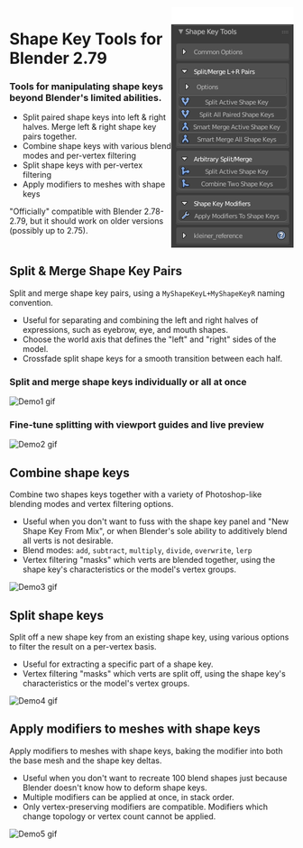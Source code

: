 <img align="right" src="github_media/oppanel_2201.png">

# Shape Key Tools for Blender 2.79

### Tools for manipulating shape keys beyond Blender's limited abilities.

* Split paired shape keys into left & right halves. Merge left & right shape key pairs together.
* Combine shape keys with various blend modes and per-vertex filtering
* Split shape keys with per-vertex filtering
* Apply modifiers to meshes with shape keys

"Officially" compatible with Blender 2.78-2.79, but it should work on older versions (possibly up to 2.75).
<br clear="right"/>
## Split & Merge Shape Key Pairs
Split and merge shape key pairs, using a `MyShapeKeyL+MyShapeKeyR` naming convention.
* Useful for separating and combining the left and right halves of expressions, such as eyebrow, eye, and mouth shapes.
* Choose the world axis that defines the "left" and "right" sides of the model.
* Crossfade split shape keys for a smooth transition between each half.

### Split and merge shape keys individually or all at once
![Demo1 gif](github_media/demovids/demo1a.gif)

### Fine-tune splitting with viewport guides and live preview
![Demo2 gif](github_media/demovids/demo2a.gif)


## Combine shape keys
Combine two shapes keys together with a variety of Photoshop-like blending modes and vertex filtering options.
* Useful when you don't want to fuss with the shape key panel and "New Shape Key From Mix", or when Blender's sole ability to additively blend all verts is not desirable.
* Blend modes: `add`, `subtract`, `multiply`, `divide`, `overwrite`, `lerp`
* Vertex filtering "masks" which verts are blended together, using the shape key's characteristics or the model's vertex groups.

![Demo3 gif](github_media/demovids/demo3.gif)


## Split shape keys
Split off a new shape key from an existing shape key, using various options to filter the result on a per-vertex basis.
* Useful for extracting a specific part of a shape key.
* Vertex filtering "masks" which verts are split off, using the shape key's characteristics or the model's vertex groups.

![Demo4 gif](github_media/demovids/demo4.gif)


## Apply modifiers to meshes with shape keys
Apply modifiers to meshes with shape keys, baking the modifier into both the base mesh and the shape key deltas.
* Useful when you don't want to recreate 100 blend shapes just because Blender doesn't know how to deform shape keys.
* Multiple modifiers can be applied at once, in stack order.
* Only vertex-preserving modifiers are compatible. Modifiers which change topology or vertex count cannot be applied.

![Demo5 gif](github_media/demovids/demo5.gif)
